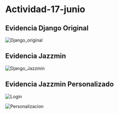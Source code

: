 # Actividad-17-junio

## Evidencia Django Original

![Django_original](https://github.com/user-attachments/assets/c7cf9d3e-50c7-4c13-b7d5-12ef231edbda)  

## Evidencia Jazzmin 

![Django_Jazzmin](https://github.com/user-attachments/assets/e39fd24b-e05a-493c-ae71-e2ce2af7a728)

## Evidencia Jazzmin Personalizado

![Login](https://github.com/user-attachments/assets/a2fb6d5c-cbda-4e49-be1d-2ad4dde4603a)  

![Personalizacion](https://github.com/user-attachments/assets/f6422e61-09e9-4d51-9289-ea8d17f27cdf)
